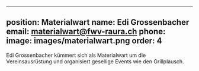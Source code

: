 
---
position: Materialwart
name: Edi Grossenbacher
email: materialwart@fwv-raura.ch
phone: 
image: images/materialwart.png
order: 4
---

Edi Grossenbacher kümmert sich als Materialwart um die Vereinsausrüstung und organisiert gesellige Events wie den Grillplausch.
